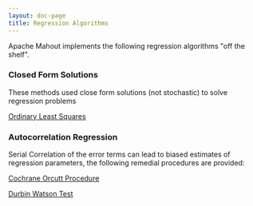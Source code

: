 ```yaml
---
layout: doc-page
title: Regression Algorithms
---
```


Apache Mahout implements the following regression algorithms "off the shelf".

### Closed Form Solutions

These methods used close form solutions (not stochastic) to solve regression problems

[Ordinary Least Squares](ols.html)

### Autocorrelation Regression

Serial Correlation of the error terms can lead to biased estimates of regression parameters, the following remedial procedures are provided:

[Cochrane Orcutt Procedure](serial-correlation/cochrane-orcutt.html)

[Durbin Watson Test](serial-correlation/dw-test.html)
